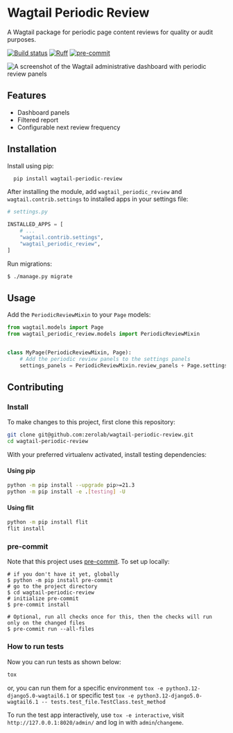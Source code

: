 # Wagtail Periodic Review

A Wagtail package for periodic page content reviews for quality or audit purposes.

[![Build status](https://img.shields.io/github/actions/workflow/status/zerolab/wagtail-periodic-review/test.yml?branch=main)](https://github.com/zerolab/wagtail-periodic-review/actions)
[![Ruff](https://img.shields.io/endpoint?url=https://raw.githubusercontent.com/astral-sh/ruff/main/assets/badge/v2.json)](https://github.com/astral-sh/ruff)
[![pre-commit](https://img.shields.io/badge/pre--commit-enabled-brightgreen?logo=pre-commit&logoColor=white)](https://github.com/pre-commit/pre-commit)

![A screenshot of the Wagtail administrative dashboard with periodic review panels](https://github.com/zerolab/wagtail-periodic-review/raw/main/.github/wagtail-periodic-review.webp)

## Features

- Dashboard panels
- Filtered report
- Configurable next review frequency


## Installation

Install using pip:

```bash
  pip install wagtail-periodic-review
```


After installing the module, add `wagtail_periodic_review` and `wagtail.contrib.settings` to installed apps in your settings file:

```python
# settings.py

INSTALLED_APPS = [
    # ...
    "wagtail.contrib.settings",
    "wagtail_periodic_review",
]
```

Run migrations:

```bash
$ ./manage.py migrate
```


## Usage

Add the `PeriodicReviewMixin` to your `Page` models:

```python
from wagtail.models import Page
from wagtail_periodic_review.models import PeriodicReviewMixin


class MyPage(PeriodicReviewMixin, Page):
    # Add the periodic review panels to the settings panels
    settings_panels = PeriodicReviewMixin.review_panels + Page.settings_panels
```


## Contributing

### Install

To make changes to this project, first clone this repository:

```sh
git clone git@github.com:zerolab/wagtail-periodic-review.git
cd wagtail-periodic-review
```

With your preferred virtualenv activated, install testing dependencies:

#### Using pip

```sh
python -m pip install --upgrade pip>=21.3
python -m pip install -e .[testing] -U
```

#### Using flit

```sh
python -m pip install flit
flit install
```

### pre-commit

Note that this project uses [pre-commit](https://github.com/pre-commit/pre-commit). To set up locally:

```shell
# if you don't have it yet, globally
$ python -m pip install pre-commit
# go to the project directory
$ cd wagtail-periodic-review
# initialize pre-commit
$ pre-commit install

# Optional, run all checks once for this, then the checks will run only on the changed files
$ pre-commit run --all-files
```

### How to run tests

Now you can run tests as shown below:

```sh
tox
```

or, you can run them for a specific environment `tox -e python3.12-django5.0-wagtail6.1` or specific test
`tox -e python3.12-django5.0-wagtail6.1 -- tests.test_file.TestClass.test_method`

To run the test app interactively, use `tox -e interactive`, visit `http://127.0.0.1:8020/admin/` and log in with `admin`/`changeme`.
